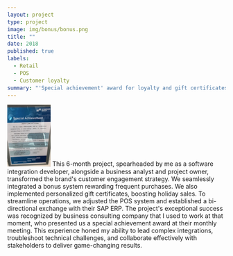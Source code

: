 ```yaml
---
layout: project
type: project
image: img/bonus/bonus.png
title: ""
date: 2018
published: true
labels:
  - Retail
  - POS
  - Customer loyalty
summary: "'Special achievement' award for loyalty and gift certificates integration project in a retail network."
---
```


<img width="100px" class="rounded float-start pe-4" src="../img/bonus/special-achievement.jpg">
This 6-month project, spearheaded by me as a software integration developer, alongside a business analyst and project owner, transformed the brand's customer engagement strategy. We seamlessly integrated a bonus system rewarding frequent purchases. We also implemented personalized gift certificates, boosting holiday sales. To streamline operations, we adjusted the POS system and established a bi-directional exchange with their SAP ERP. The project's exceptional success was recognized by business consulting company that I used to work at that moment, who presented us a special achievement award at their monthly meeting. This experience honed my ability to lead complex integrations, troubleshoot technical challenges, and collaborate effectively with stakeholders to deliver game-changing results.
